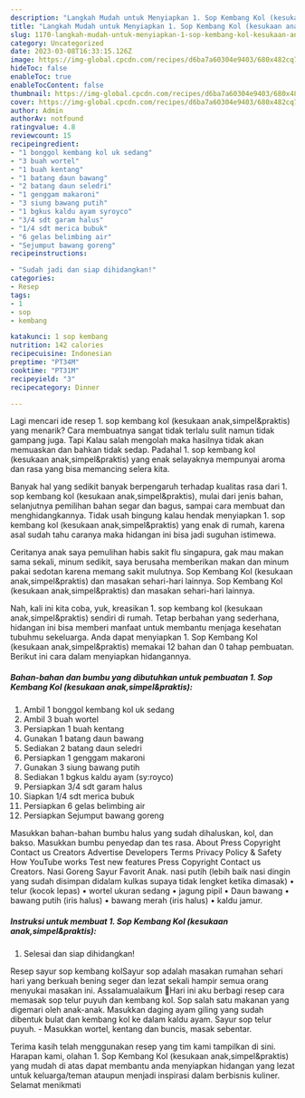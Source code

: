 ```yaml
---
description: "Langkah Mudah untuk Menyiapkan 1. Sop Kembang Kol (kesukaan anak,simpel&amp;amp;praktis)Menu Sahur"
title: "Langkah Mudah untuk Menyiapkan 1. Sop Kembang Kol (kesukaan anak,simpel&amp;amp;praktis)Menu Sahur"
slug: 1170-langkah-mudah-untuk-menyiapkan-1-sop-kembang-kol-kesukaan-anak-simpel-and-amp-praktismenu-sahur
category: Uncategorized
date: 2023-03-08T16:33:15.126Z
image: https://img-global.cpcdn.com/recipes/d6ba7a60304e9403/680x482cq70/1-sop-kembang-kol-kesukaan-anaksimpelpraktis-foto-resep-utama.jpg
hideToc: false
enableToc: true
enableTocContent: false
thumbnail: https://img-global.cpcdn.com/recipes/d6ba7a60304e9403/680x482cq70/1-sop-kembang-kol-kesukaan-anaksimpelpraktis-foto-resep-utama.jpg
cover: https://img-global.cpcdn.com/recipes/d6ba7a60304e9403/680x482cq70/1-sop-kembang-kol-kesukaan-anaksimpelpraktis-foto-resep-utama.jpg
author: Admin
authorAv: notfound
ratingvalue: 4.8
reviewcount: 15
recipeingredient:
- "1 bonggol kembang kol uk sedang"
- "3 buah wortel"
- "1 buah kentang"
- "1 batang daun bawang"
- "2 batang daun seledri"
- "1 genggam makaroni"
- "3 siung bawang putih"
- "1 bgkus kaldu ayam syroyco"
- "3/4 sdt garam halus"
- "1/4 sdt merica bubuk"
- "6 gelas belimbing air"
- "Sejumput bawang goreng"
recipeinstructions:

- "Sudah jadi dan siap dihidangkan!"
categories:
- Resep
tags:
- 1
- sop
- kembang

katakunci: 1 sop kembang 
nutrition: 142 calories
recipecuisine: Indonesian
preptime: "PT34M"
cooktime: "PT31M"
recipeyield: "3"
recipecategory: Dinner

---
```



Lagi mencari ide resep 1. sop kembang kol (kesukaan anak,simpel&amp;praktis) yang menarik? Cara membuatnya sangat tidak terlalu sulit namun tidak gampang juga. Tapi Kalau salah mengolah maka hasilnya tidak akan memuaskan dan bahkan tidak sedap. Padahal 1. sop kembang kol (kesukaan anak,simpel&amp;praktis) yang enak selayaknya mempunyai aroma dan rasa yang bisa memancing selera kita.


Banyak hal yang sedikit banyak berpengaruh terhadap kualitas rasa dari 1. sop kembang kol (kesukaan anak,simpel&amp;praktis), mulai dari jenis bahan, selanjutnya pemilihan bahan segar dan bagus, sampai cara membuat dan menghidangkannya. Tidak usah bingung kalau hendak menyiapkan 1. sop kembang kol (kesukaan anak,simpel&amp;praktis) yang enak di rumah, karena asal sudah tahu caranya maka hidangan ini bisa jadi suguhan istimewa.

Ceritanya anak saya pemulihan habis sakit flu singapura, gak mau makan sama sekali, minum sedikit, saya berusaha memberikan makan dan minum pakai sedotan karena memang sakit mulutnya. Sop Kembang Kol (kesukaan anak,simpel&amp;praktis) dan masakan sehari-hari lainnya. Sop Kembang Kol (kesukaan anak,simpel&amp;praktis) dan masakan sehari-hari lainnya.


Nah, kali ini kita coba, yuk, kreasikan 1. sop kembang kol (kesukaan anak,simpel&amp;praktis) sendiri di rumah. Tetap berbahan yang sederhana, hidangan ini bisa memberi manfaat untuk membantu menjaga kesehatan tubuhmu sekeluarga. Anda dapat menyiapkan 1. Sop Kembang Kol (kesukaan anak,simpel&amp;praktis) memakai 12 bahan dan 0 tahap pembuatan. Berikut ini cara dalam menyiapkan hidangannya.

<!--inarticleads1-->

##### Bahan-bahan dan bumbu yang dibutuhkan untuk pembuatan 1. Sop Kembang Kol (kesukaan anak,simpel&amp;praktis):

1. Ambil 1 bonggol kembang kol uk sedang
1. Ambil 3 buah wortel
1. Persiapkan 1 buah kentang
1. Gunakan 1 batang daun bawang
1. Sediakan 2 batang daun seledri
1. Persiapkan 1 genggam makaroni
1. Gunakan 3 siung bawang putih
1. Sediakan 1 bgkus kaldu ayam (sy:royco)
1. Persiapkan 3/4 sdt garam halus
1. Siapkan 1/4 sdt merica bubuk
1. Persiapkan 6 gelas belimbing air
1. Persiapkan Sejumput bawang goreng


Masukkan bahan-bahan bumbu halus yang sudah dihaluskan, kol, dan bakso. Masukkan bumbu penyedap dan tes rasa. About Press Copyright Contact us Creators Advertise Developers Terms Privacy Policy &amp; Safety How YouTube works Test new features Press Copyright Contact us Creators. Nasi Goreng Sayur Favorit Anak. nasi putih (lebih baik nasi dingin yang sudah disimpan didalam kulkas supaya tidak lengket ketika dimasak) • telur (kocok lepas) • wortel ukuran sedang • jagung pipil • Daun bawang • bawang putih (iris halus) • bawang merah (iris halus) • kaldu jamur. 

<!--inarticleads2-->

##### Instruksi untuk membuat 1. Sop Kembang Kol (kesukaan anak,simpel&amp;praktis):


1. Selesai dan siap dihidangkan!

Resep sayur sop kembang kolSayur sop adalah masakan rumahan sehari hari yang berkuah bening seger dan lezat sekali hampir semua orang menyukai masakan ini. Assalamualaikum 🙏Hari ini aku berbagi resep cara memasak sop telur puyuh dan kembang kol. Sop salah satu makanan yang digemari oleh anak-anak. Masukkan daging ayam giling yang sudah dibentuk bulat dan kembang kol ke dalam kaldu ayam. Sayur sop telur puyuh. - Masukkan wortel, kentang dan buncis, masak sebentar. 

Terima kasih telah menggunakan resep yang tim kami tampilkan di sini. Harapan kami, olahan 1. Sop Kembang Kol (kesukaan anak,simpel&amp;praktis) yang mudah di atas dapat membantu anda menyiapkan hidangan yang lezat untuk keluarga/teman ataupun menjadi inspirasi dalam berbisnis kuliner. Selamat menikmati

